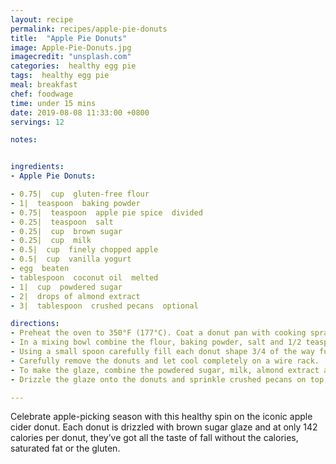 ```yaml
---
layout: recipe
permalink: recipes/apple-pie-donuts
title:  "Apple Pie Donuts"
image: Apple-Pie-Donuts.jpg
imagecredit: "unsplash.com"
categories:  healthy egg pie
tags:  healthy egg pie
meal: breakfast
chef: foodwage
time: under 15 mins
date: 2019-08-08 11:33:00 +0800
servings: 12

notes:


ingredients:
- Apple Pie Donuts:

- 0.75|  cup  gluten-free flour
- 1|  teaspoon  baking powder
- 0.75|  teaspoon  apple pie spice  divided
- 0.25|  teaspoon  salt
- 0.25|  cup  brown sugar
- 0.25|  cup  milk
- 0.5|  cup  finely chopped apple
- 0.5|  cup  vanilla yogurt
- egg  beaten
- tablespoon  coconut oil  melted
- 1|  cup  powdered sugar
- 2|  drops of almond extract
- 3|  tablespoon  crushed pecans  optional

directions:
- Preheat the oven to 350°F (177°C). Coat a donut pan with cooking spray and set aside.
- In a mixing bowl combine the flour, baking powder, salt and 1/2 teaspoon apple pie spice. Add the apples, milk, yogurt, egg and oil. Mix until a thick batter forms.
- Using a small spoon carefully fill each donut shape 3/4 of the way full. Be careful not to overfill. Bake 10–12 minutes.
- Carefully remove the donuts and let cool completely on a wire rack.
- To make the glaze, combine the powdered sugar, milk, almond extract and 1/4 teaspoon apple pie spice. If your mixture is too thick, add additional milk one teaspoon at a time until it reaches the right consistency.
- Drizzle the glaze onto the donuts and sprinkle crushed pecans on top, if using.

---
```


Celebrate apple-picking season with this healthy spin on the iconic apple cider donut. Each donut is drizzled with brown sugar glaze and at only 142 calories per donut, they’ve got all the taste of fall without the calories, saturated fat or the gluten.